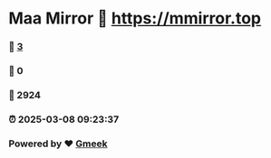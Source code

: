 # Maa Mirror :link: https://mmirror.top 
### :page_facing_up: [3](https://mmirror.top/tag.html) 
### :speech_balloon: 0 
### :hibiscus: 2924 
### :alarm_clock: 2025-03-08 09:23:37 
### Powered by :heart: [Gmeek](https://github.com/Meekdai/Gmeek)
